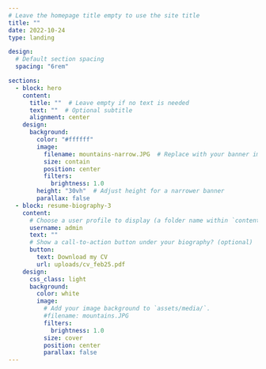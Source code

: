 ```yaml
---
# Leave the homepage title empty to use the site title
title: ""
date: 2022-10-24
type: landing

design:
  # Default section spacing
  spacing: "6rem"

sections:
  - block: hero
    content:
      title: ""  # Leave empty if no text is needed
      text: ""  # Optional subtitle
      alignment: center
    design:
      background:
        color: "#ffffff"
        image:
          filename: mountains-narrow.JPG  # Replace with your banner image in `assets/media/`
          size: contain
          position: center
          filters:
            brightness: 1.0
        height: "30vh"  # Adjust height for a narrower banner
        parallax: false
  - block: resume-biography-3
    content:
      # Choose a user profile to display (a folder name within `content/authors/`)
      username: admin
      text: ""
      # Show a call-to-action button under your biography? (optional)
      button:
        text: Download my CV
        url: uploads/cv_feb25.pdf
    design:
      css_class: light
      background:
        color: white
        image:
          # Add your image background to `assets/media/`.
          #filename: mountains.JPG
          filters:
            brightness: 1.0
          size: cover
          position: center
          parallax: false
---
```

